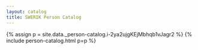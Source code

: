 ```yaml
---
layout: catalog
title: SWERIK Person Catalog
---
```

{% assign p = site.data._person-catalog.i-2ya2ujgKEjMbhqb1vJagr2 %}
{% include person-catalog.html p=p %}

